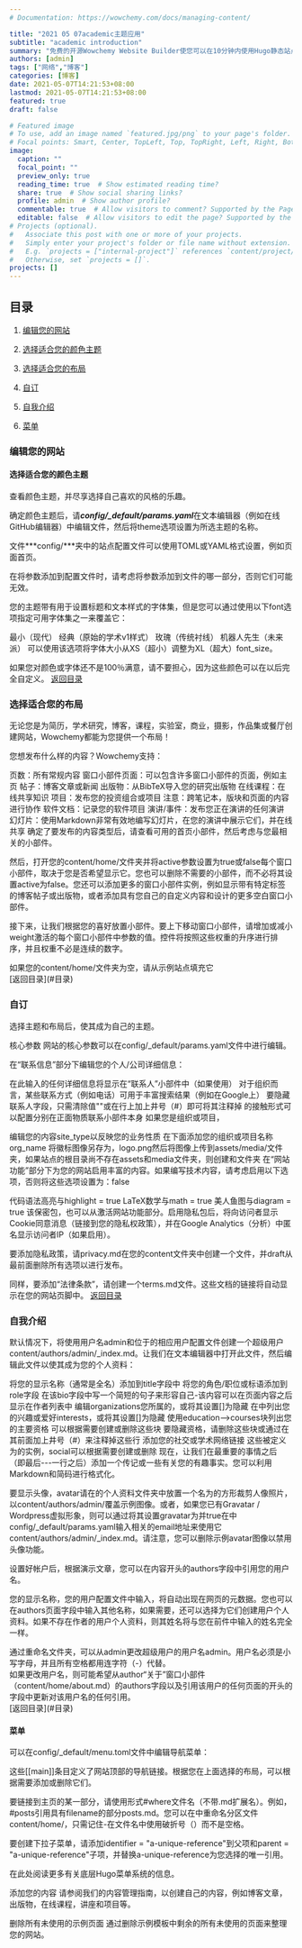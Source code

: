 ```yaml
---
# Documentation: https://wowchemy.com/docs/managing-content/

title: "2021 05 07academic主题应用"
subtitle: "academic introduction"
summary: "免费的开源Wowchemy Website Builder使您可以在10分钟内使用Hugo静态站点生成器轻松创建一个精美简单的网站"
authors: [admin]
tags: ["网络","博客"]
categories: [博客]
date: 2021-05-07T14:21:53+08:00
lastmod: 2021-05-07T14:21:53+08:00
featured: true
draft: false

# Featured image
# To use, add an image named `featured.jpg/png` to your page's folder.
# Focal points: Smart, Center, TopLeft, Top, TopRight, Left, Right, BottomLeft, Bottom, BottomRight.
image:
  caption: ""
  focal_point: ""
  preview_only: true
  reading_time: true  # Show estimated reading time?
  share: true  # Show social sharing links?
  profile: admin  # Show author profile?
  commentable: true  # Allow visitors to comment? Supported by the Page, Post, and Docs content types.
  editable: false  # Allow visitors to edit the page? Supported by the Page, Post, and Docs content types.
# Projects (optional).
#   Associate this post with one or more of your projects.
#   Simply enter your project's folder or file name without extension.
#   E.g. `projects = ["internal-project"]` references `content/project/deep-learning/index.md`.
#   Otherwise, set `projects = []`.
projects: []
---
```


##  目录

  1. [编辑您的网站](#编辑您的网站)

  2. [选择适合您的颜色主题](#选择适合您的颜色主题)

  3. [选择适合您的布局](#选择适合您的布局)
  4. [自订](#自订)
  5. [自我介绍](#自我介绍)
  6. [菜单](#菜单)

### 编辑您的网站  

#### 选择适合您的颜色主题
查看颜色主题，并尽享选择自己喜欢的风格的乐趣。

确定颜色主题后，请***config/_default/params.yaml***在文本编辑器（例如在线GitHub编辑器）中编辑文件，然后将theme选项设置为所选主题的名称。
<div class="alert alert-note">
  <div>
  文件***config/***夹中的站点配置文件可以使用TOML或YAML格式设置，例如页面首页。

在将参数添加到配置文件时，请考虑将参数添加到文件的哪一部分，否则它们可能无效。
  </div>
</div>
您的主题带有用于设置标题和文本样式的字体集，但是您可以通过使用以下font选项指定可用字体集之一来覆盖它：

最小（现代）
经典（原始的学术v1样式）
玫瑰（传统衬线）
机器人先生（未来派）
可以使用该选项将字体大小从XS（超小）调整为XL（超大）font_size。

如果您对颜色或字体还不是100％满意，请不要担心，因为这些颜色可以在以后完全自定义。
[返回目录](#目录)
### 选择适合您的布局
无论您是为简历，学术研究，博客，课程，实验室，商业，摄影，作品集或餐厅创建网站，Wowchemy都能为您提供一个布局！

您想发布什么样的内容？Wowchemy支持：

页数：所有常规内容
窗口小部件页面：可以包含许多窗口小部件的页面，例如主页
帖子：博客文章或新闻
出版物：从BibTeX导入您的研究出版物
在线课程：在线共享知识
项目：发布您的投资组合或项目
注意：跨笔记本，版块和页面的内容进行协作
软件文档：记录您的软件项目
演讲/事件：发布您正在演讲的任何演讲
幻灯片：使用Markdown非常有效地编写幻灯片，在您的演讲中展示它们，并在线共享
确定了要发布的内容类型后，请查看可用的首页小部件，然后考虑与您最相关的小部件。

然后，打开您的content/home/文件夹并将active参数设置为true或false每个窗口小部件，取决于您是否希望显示它。您也可以删除不需要的小部件，而不必将其设置active为false。您还可以添加更多的窗口小部件实例，例如显示带有特定标签的博客帖子或出版物，或者添加具有您自己的自定义内容和设计的更多空白窗口小部件。

接下来，让我们根据您的喜好放置小部件。要上下移动窗口小部件，请增加或减小weight激活的每个窗口小部件中参数的值。控件将按照这些权重的升序进行排序，并且权重不必是连续的数字。

<div class="alert alert-note">
  <div>
    如果您的content/home/文件夹为空，请从示例站点填充它
  </div>
</div>
[返回目录](#目录)

### 自订
选择主题和布局后，使其成为自己的主题。

核心参数
网站的核心参数可以在config/_default/params.yaml文件中进行编辑。

在“联系信息”部分下编辑您的个人/公司详细信息：

在此输入的任何详细信息将显示在“联系人”小部件中（如果使用）
对于组织而言，某些联系方式（例如电话）可用于丰富搜索结果（例如在Google上）
要隐藏联系人字段，只需清除值""或在行上加上井号（#）即可将其注释掉
的接触形式可以配置分别在正面物质联系小部件本身
如果您是组织或项目，

编辑您的内容site_type以反映您的业务性质
在下面添加您的组织或项目名称 org_name
将徽标图像另存为，logo.png然后将图像上传到assets/media/文件夹，如果站点的根目录尚不存在assets和media文件夹，则创建和文件夹
在“网站功能”部分下为您的网站启用丰富的内容。如果编写技术内容，请考虑启用以下选项，否则将这些选项设置为：false

代码语法高亮与highlight = true
LaTeX数学与math = true
美人鱼图与diagram = true
该保密包，也可以从激活网站功能部分。启用隐私包后，将向访问者显示Cookie同意消息（链接到您的隐私权政策），并在Google Analytics（分析）中匿名显示访问者IP（如果启用）。

要添加隐私政策，请privacy.md在您的content文件夹中创建一个文件，并draft从最前面删除所有选项以进行发布。

同样，要添加“法律条款”，请创建一个terms.md文件。这些文档的链接将自动显示在您的网站页脚中。
[返回目录](#目录)

### 自我介绍

默认情况下，将使用用户名admin和位于的相应用户配置文件创建一个超级用户content/authors/admin/_index.md。让我们在文本编辑器中打开此文件，然后编辑此文件以使其成为您的个人资料：

将您的显示名称（通常是全名）添加到title字段中
将您的角色/职位或标语添加到role字段
在该bio字段中写一个简短的句子来形容自己-该内容可以在页面内容之后显示在作者列表中
编辑organizations您所属的，或将其设置[]为隐藏
在中列出您的兴趣或爱好interests，或将其设置[]为隐藏
使用education–>courses块列出您的主要资格
可以根据需要创建或删除这些块
要隐藏资格，请删除这些块或通过在其前面加上井号（#）来注释掉这些行
添加您的社交或学术网络链接
这些被定义为的实例，social可以根据需要创建或删除
现在，让我们在最重要的事情之后（即最后---一行之后）添加一个传记或一些有关您的有趣事实。您可以利用Markdown和简码进行格式化。

要显示头像，avatar请在的个人资料文件夹中放置一个名为的方形裁剪人像照片，以content/authors/admin/覆盖示例图像。或者，如果您已有Gravatar / Wordpress虚拟形象，则可以通过将其设置gravatar为并true在中config/_default/params.yaml输入相关的email地址来使用它content/authors/admin/_index.md。请注意，您可以删除示例avatar图像以禁用头像功能。

设置好帐户后，根据演示文章，您可以在内容开头的authors字段中引用您的用户名。

您的显示名称，您的用户配置文件中输入，将自动出现在网页的元数据。您也可以在authors页面字段中输入其他名称，如果需要，还可以选择为它们创建用户个人资料。如果不存在作者的用户个人资料，则其姓名将与您在前件中输入的姓名完全一样。

<div class="alert alert-note">
  <div>
    通过重命名文件夹，可以从admin更改超级用户的用户名admin。用户名必须是小写字母，并且所有空格都用连字符（-）代替。
  </div>
</div>

<div class="alert alert-note">
  <div>
    如果更改用户名，则可能希望从author“关于”窗口小部件（content/home/about.md）的authors字段以及引用该用户的任何页面的开头的字段中更新对该用户名的任何引用。
  </div>
</div>
[返回目录](#目录)

#### 菜单

可以在config/_default/menu.toml文件中编辑导航菜单：

这些[[main]]条目定义了网站顶部的导航链接。根据您在上面选择的布局，可以根据需要添加或删除它们。

要链接到主页的某一部分，请使用形式#<section-filename>where<section-filename>文件名（不带.md扩展名）。例如，#posts引用具有filename的部分posts.md。您可以在中重命名分区文件content/home/，只需记住-在文件名中使用破折号（）而不是空格。

<div class="alert alert-note">
  <div>
    要创建下拉子菜单，请添加identifier = "a-unique-reference"到父项和parent = "a-unique-reference"子项，并替换a-unique-reference为您选择的唯一引用。
  </div>
</div>

在此处阅读更多有关底层Hugo菜单系统的信息。

添加您的内容
请参阅我们的内容管理指南，以创建自己的内容，例如博客文章，出版物，在线课程，讲座和项目等。

删除所有未使用的示例页面
通过删除示例模板中剩余的所有未使用的页面来整理您的网站。
